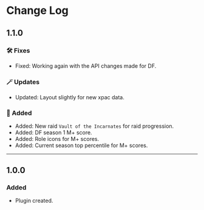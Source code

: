 # Change Log

## 1.1.0

### 🛠️ Fixes
- Fixed: Working again with the API changes made for DF.

### 🪄 Updates

- Updated: Layout slightly for new xpac data.

### 🌟 Added

- Added: New raid `Vault of the Incarnates` for raid progression.
- Added: DF season 1 M+ score.
- Added: Role icons for M+ scores.
- Added: Current season top percentile for M+ scores.

---

## 1.0.0

### Added
- Plugin created.